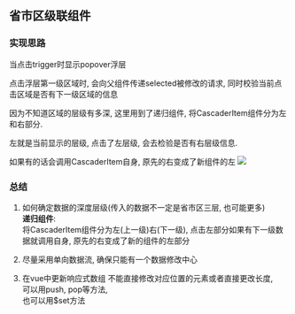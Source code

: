 ## 省市区级联组件
### 实现思路
当点击trigger时显示popover浮层<br>

点击浮层第一级区域时, 会向父组件传递selected被修改的请求, 同时校验当前点击区域是否有下一级区域的信息<br>

因为不知道区域的层级有多深, 这里用到了递归组件, 将CascaderItem组件分为左和右部分.<br>

左就是当前显示的层级, 点击了左层级, 会去检验是否有右层级信息.<br>

如果有的话会调用CascaderItem自身, 原先的右变成了新组件的左
![](https://github.com/zenglinan/Coco-UI/tree/master/src/Cascader/1.png)
### 总结
1. 如何确定数据的深度层级(传入的数据不一定是省市区三层, 也可能更多)<br>
**递归组件**: <br>
将CascaderItem组件分为左(上一级)右(下一级), 点击左部分如果有下一级数据就调用自身, 原先的右变成了新的组件的左部分
2. 尽量采用单向数据流, 确保只能有一个数据修改中心

3. 在vue中更新响应式数组
不能直接修改对应位置的元素或者直接更改长度, <br>
可以用push, pop等方法,<br>
也可以用$set方法

